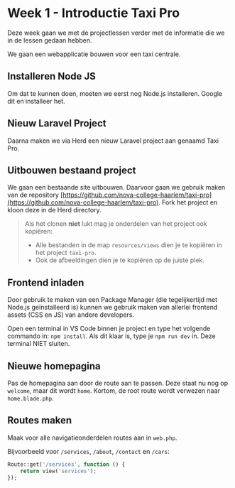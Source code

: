 # Week 1 - Introductie Taxi Pro

Deze week gaan we met de projectlessen verder met de informatie die we in de lessen gedaan hebben.

We gaan een webapplicatie bouwen voor een taxi centrale.

## Installeren Node JS

Om dat te kunnen doen, moeten we eerst nog Node.js installeren. Google dit en installeer het.

## Nieuw Laravel Project

Daarna maken we via Herd een nieuw Laravel project aan genaamd Taxi Pro.

## Uitbouwen bestaand project

We gaan een bestaande site uitbouwen. Daarvoor gaan we gebruik maken van de repository [https://github.com/nova-college-haarlem/taxi-pro](https://github.com/nova-college-haarlem/taxi-pro). Fork het project en kloon deze in de Herd directory.

> Als het clonen __niet__ lukt mag je onderdelen van het project ook kopiëren:
>
> - Alle bestanden in de map `resources/views` dien je te kopiëren in het project `taxi-pro`.
> - Ook de afbeeldingen dien je te kopiëren op de juiste plek.

## Frontend inladen

Door gebruik te maken van een Package Manager (die tegelijkertijd met Node.js geïnstalleerd is) kunnen we gebruik maken van allerlei frontend assets (CSS en JS) van andere developers.

Open een terminal in VS Code binnen je project en type het volgende commando in: `npm install`. Als dit klaar is, type je `npm run dev` in. Deze terminal NIET sluiten.

## Nieuwe homepagina

Pas de homepagina aan door de route aan te passen. Deze staat nu nog op `welcome`, maar dit wordt `home`. Kortom, de root route wordt verwezen naar `home.blade.php`.

## Routes maken

Maak voor alle navigatieonderdelen routes aan in `web.php`.

Bijvoorbeeld voor `/services`, `/about`, `/contact` en `/cars`:

```php
Route::get('/services', function () {
    return view('services');
});
```
